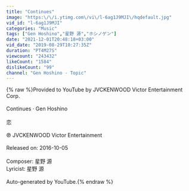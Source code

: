 ```yaml
---
title: "Continues"
image: "https:\/\/i.ytimg.com\/vi\/l-6ag1J9MJI\/hqdefault.jpg"
vid_id: "l-6ag1J9MJI"
categories: "Music"
tags: ["Gen Hoshino","星野 源","ホシノゲン"]
date: "2021-12-01T20:48:18+03:00"
vid_date: "2019-08-29T10:27:35Z"
duration: "PT4M27S"
viewcount: "243432"
likeCount: "1584"
dislikeCount: "99"
channel: "Gen Hoshino - Topic"
---
```

{% raw %}Provided to YouTube by JVCKENWOOD Victor Entertainment Corp.<br /><br />Continues · Gen Hoshino<br /><br />恋<br /><br />℗ JVCKENWOOD Victor Entertainment<br /><br />Released on: 2016-10-05<br /><br />Composer: 星野 源<br />Lyricist: 星野 源<br /><br />Auto-generated by YouTube.{% endraw %}
